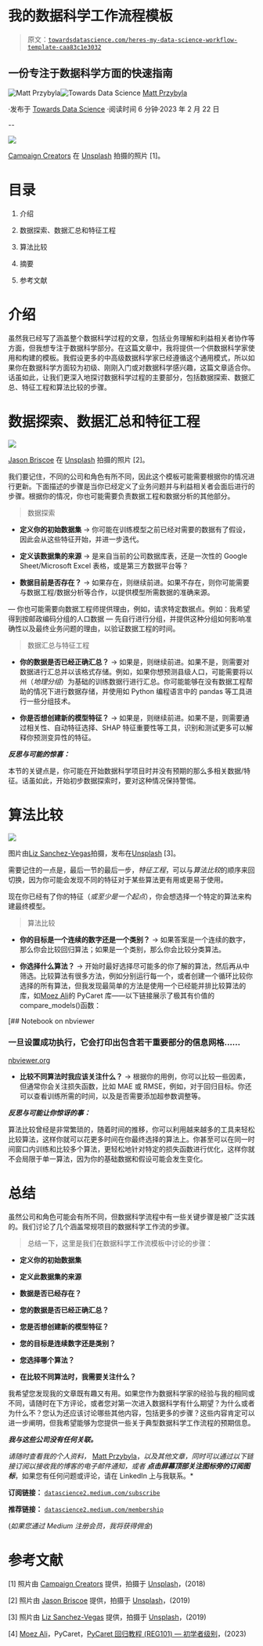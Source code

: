 # 我的数据科学工作流程模板

> 原文：[`towardsdatascience.com/heres-my-data-science-workflow-template-caa83c1e3032`](https://towardsdatascience.com/heres-my-data-science-workflow-template-caa83c1e3032)

## 一份专注于数据科学方面的快速指南

[](https://datascience2.medium.com/?source=post_page-----caa83c1e3032--------------------------------)![Matt Przybyla](https://datascience2.medium.com/?source=post_page-----caa83c1e3032--------------------------------)[](https://towardsdatascience.com/?source=post_page-----caa83c1e3032--------------------------------)![Towards Data Science](https://towardsdatascience.com/?source=post_page-----caa83c1e3032--------------------------------) [Matt Przybyla](https://datascience2.medium.com/?source=post_page-----caa83c1e3032--------------------------------)

·发布于 [Towards Data Science](https://towardsdatascience.com/?source=post_page-----caa83c1e3032--------------------------------) ·阅读时间 6 分钟·2023 年 2 月 22 日

--

![](img/d4d5b55acda5558f032c25d0eb85673f.png)

[Campaign Creators](https://unsplash.com/@campaign_creators?utm_source=unsplash&utm_medium=referral&utm_content=creditCopyText) 在 [Unsplash](https://unsplash.com/photos/--kQ4tBklJI?utm_source=unsplash&utm_medium=referral&utm_content=creditCopyText) 拍摄的照片 [1]。

# 目录

1.  介绍

1.  数据探索、数据汇总和特征工程

1.  算法比较

1.  摘要

1.  参考文献

# 介绍

虽然我已经写了涵盖整个数据科学过程的文章，包括业务理解和利益相关者协作等方面，但我想专注于数据科学部分。在这篇文章中，我将提供一个供数据科学家使用和构建的模板。我假设更多的中高级数据科学家已经遵循这个通用模式，所以如果你在数据科学方面较为初级、刚刚入门或对数据科学感兴趣，这篇文章适合你。话虽如此，让我们更深入地探讨数据科学过程的主要部分，包括数据探索、数据汇总、特征工程和算法比较的步骤。

# 数据探索、数据汇总和特征工程

![](img/0a88fe82e541f8e5edc8ead6d7abc837.png)

[Jason Briscoe](https://unsplash.com/@jsnbrsc?utm_source=unsplash&utm_medium=referral&utm_content=creditCopyText) 在 [Unsplash](https://unsplash.com/photos/amLfrL8LGls?utm_source=unsplash&utm_medium=referral&utm_content=creditCopyText) 拍摄的照片 [2]。

我们要记住，不同的公司和角色有所不同，因此这个模板可能需要根据你的情况进行更新。下面描述的步骤是当你已经定义了业务问题并与利益相关者会面后进行的步骤。根据你的情况，你也可能需要负责数据工程和数据分析的其他部分。

> 数据探索

+   **定义你的初始数据集** → 你可能在训练模型之前已经对需要的数据有了假设，因此会从这些特征开始，并进一步迭代。

+   **定义该数据集的来源** → 是来自当前的公司数据库表，还是一次性的 Google Sheet/Microsoft Excel 表格，或是第三方数据平台等？

+   **数据目前是否存在？** → 如果存在，则继续前进。如果不存在，则你可能需要与数据工程/数据分析等合作，以提供模型所需数据的准确来源。

— 你也可能需要向数据工程师提供理由，例如，请求特定数据点。例如：我希望得到按邮政编码分组的人口数据 — 先自行进行分组，并提供这种分组如何影响准确性以及最终业务问题的理由，以验证数据工程的时间。

> 数据汇总与特征工程

+   **你的数据是否已经正确汇总？** → 如果是，则继续前进。如果不是，则需要对数据进行汇总并以该格式存储。例如，如果你想预测县级人口，可能需要将以州（*地理分组*）为基础的训练数据行进行汇总。你可能能够在没有数据工程帮助的情况下进行数据存储，并使用如 Python 编程语言中的 pandas 等工具进行一些分组技术。

+   **你是否想创建新的模型特征？** → 如果是，则继续前进。如果不是，则需要通过相关性、自动特征选择、SHAP 特征重要性等工具，识别和测试更多可以解释你预测变异性的特征。

***反思与可能的惊喜：***

本节的关键点是，你可能在开始数据科学项目时并没有预期的那么多相关数据/特征。话虽如此，开始初步数据探索时，要对这种情况保持警惕。

# 算法比较

![](img/0d74685be1e5ac406f2ecd52a1836590.png)

图片由[Liz Sanchez-Vegas](https://unsplash.com/@whatdaliz?utm_source=unsplash&utm_medium=referral&utm_content=creditCopyText)拍摄，发布在[Unsplash](https://unsplash.com/photos/NQTqZLh6CxE?utm_source=unsplash&utm_medium=referral&utm_content=creditCopyText) [3]。

需要记住的一点是，最后一节的最后一步，*特征工程*，可以与*算法比较*的顺序来回切换，因为你可能会发现不同的特征对于某些算法更有用或更易于使用。

现在你已经有了你的特征（*或至少是一个起点*），你会想选择一个特定的算法来构建最终模型。

> 算法比较

+   **你的目标是一个连续的数字还是一个类别？** → 如果答案是一个连续的数字，那么你会比较回归算法；如果是一个类别，那么你会比较分类算法。

+   **你选择什么算法？** → 开始时最好选择尽可能多的你了解的算法，然后再从中筛选。比较算法有很多方法，例如分别运行每一个，或者创建一个循环比较你选择的所有算法，但我发现最简单的方法是使用一个已经能并排比较算法的库，如[Moez Ali](https://medium.com/u/fba05660b60f?source=post_page-----caa83c1e3032--------------------------------)的 PyCaret 库——以下链接展示了极其有价值的 compare_models()函数：

[](https://nbviewer.org/github/pycaret/pycaret/blob/master/tutorials/Regression%20Tutorial%20Level%20Beginner%20-%20REG101.ipynb?source=post_page-----caa83c1e3032--------------------------------) [## Notebook on nbviewer

### 一旦设置成功执行，它会打印出包含若干重要部分的信息网格……

[nbviewer.org](https://nbviewer.org/github/pycaret/pycaret/blob/master/tutorials/Regression%20Tutorial%20Level%20Beginner%20-%20REG101.ipynb?source=post_page-----caa83c1e3032--------------------------------)

+   **比较不同算法时我应该关注什么？** → 根据你的用例，你可以比较一些因素，但通常你会关注损失函数，比如 MAE 或 RMSE，例如，对于回归目标。你还可以查看训练所需的时间，以及是否需要添加超参数调整等。

***反思与可能让你惊讶的事：***

算法比较曾经是非常繁琐的，随着时间的推移，你可以利用越来越多的工具来轻松比较算法，这样你就可以花更多时间在你最终选择的算法上。你甚至可以在同一时间窗口内训练和比较多个算法，更轻松地针对特定的损失函数进行优化，这样你就不会局限于单一算法，因为你的基础数据和假设可能会发生变化。

# 总结

虽然公司和角色可能会有所不同，但数据科学流程中有一些关键步骤是被广泛实践的。我们讨论了几个涵盖常规项目的数据科学工作流的步骤。

> 总结一下，这里是我们在数据科学工作流模板中讨论的步骤：

+   **定义你的初始数据集**

+   **定义此数据集的来源**

+   **数据是否已经存在？**

+   **您的数据是否已经正确汇总？**

+   **您是否想创建新的模型特征？**

+   **您的目标是连续数字还是类别？**

+   **您选择哪个算法？**

+   **在比较不同算法时，我需要关注什么？**

我希望您发现我的文章既有趣又有用。如果您作为数据科学家的经验与我的相同或不同，请随时在下方评论，或者您对第一次进入数据科学有什么期望？为什么或者为什么不？您认为还应该讨论哪些其他内容，包括更多的步骤？这些内容肯定可以进一步阐明，但我希望能够为您提供一些关于典型数据科学工作流程的预期信息。

***我与这些公司没有任何关联。***

*请随时查看我的个人资料，* [Matt Przybyla](https://medium.com/u/abe5272eafd9?source=post_page-----caa83c1e3032--------------------------------)，*以及其他文章，同时可以通过以下链接订阅以接收我的博客的电子邮件通知，或者* ***点击屏幕顶部关注图标旁的订阅图标***，如果您有任何问题或评论，请在 LinkedIn 上与我联系。*

**订阅链接：** [`datascience2.medium.com/subscribe`](https://datascience2.medium.com/subscribe)

**推荐链接：** [`datascience2.medium.com/membership`](https://datascience2.medium.com/membership)

(*如果您通过 Medium 注册会员，我将获得佣金*)

# 参考文献

[1] 照片由 [Campaign Creators](https://unsplash.com/@campaign_creators?utm_source=unsplash&utm_medium=referral&utm_content=creditCopyText) 提供，拍摄于 [Unsplash](https://unsplash.com/photos/--kQ4tBklJI?utm_source=unsplash&utm_medium=referral&utm_content=creditCopyText)，(2018)

[2] 照片由 [Jason Briscoe](https://unsplash.com/@jsnbrsc?utm_source=unsplash&utm_medium=referral&utm_content=creditCopyText) 提供，拍摄于 [Unsplash](https://unsplash.com/photos/amLfrL8LGls?utm_source=unsplash&utm_medium=referral&utm_content=creditCopyText)，(2019)

[3] 照片由 [Liz Sanchez-Vegas](https://unsplash.com/@whatdaliz?utm_source=unsplash&utm_medium=referral&utm_content=creditCopyText) 提供，拍摄于 [Unsplash](https://unsplash.com/photos/NQTqZLh6CxE?utm_source=unsplash&utm_medium=referral&utm_content=creditCopyText)，(2019)

[4] [Moez Ali](https://medium.com/u/fba05660b60f?source=post_page-----caa83c1e3032--------------------------------)，PyCaret，[PyCaret 回归教程 (REG101) — 初学者级别](https://nbviewer.org/github/pycaret/pycaret/blob/master/tutorials/Regression%20Tutorial%20Level%20Beginner%20-%20REG101.ipynb)，(2023)
